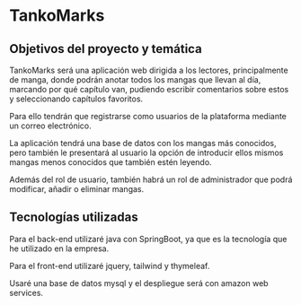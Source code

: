 # TankoMarks

## Objetivos del proyecto y temática

TankoMarks será una aplicación web dirigida a los lectores, principalmente de manga, donde podrán anotar todos los mangas que llevan al día, marcando por qué capítulo van, pudiendo escribir comentarios sobre estos y seleccionando capítulos favoritos.

Para ello tendrán que registrarse como usuarios de la plataforma mediante un correo electrónico.

La aplicación tendrá una base de datos con los mangas más conocidos, pero también le presentará al usuario la opción de introducir ellos mismos mangas menos conocidos que también estén leyendo.

Además del rol de usuario, también habrá un rol de administrador que podrá modificar, añadir o eliminar mangas.

## Tecnologías utilizadas

Para el back-end utilizaré java con SpringBoot, ya que es la tecnología que he utilizado en la empresa.

Para el front-end utilizaré jquery, tailwind y thymeleaf.

Usaré una base de datos mysql y el despliegue será con amazon web services.

